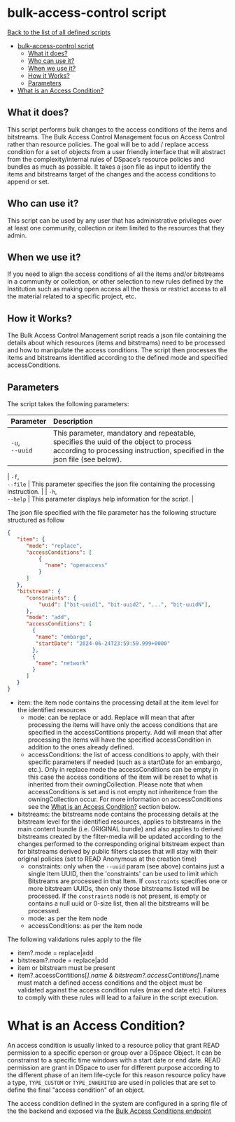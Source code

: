 # bulk-access-control script
[Back to the list of all defined scripts](./index.md)

<!-- TOC -->
* [bulk-access-control script](#bulk-access-control-management-script)
  * [What it does?](#what-it-does)
  * [Who can use it?](#who-can-use-it)
  * [When we use it?](#when-we-use-it)
  * [How it Works?](#how-it-works)
  * [Parameters](#parameters)
* [What is an Access Condition?](#what-is-an-access-condition)
<!-- TOC -->
## What it does?

This script performs bulk changes to the access conditions of the items and bitstreams. 
The Bulk Access Control Management focus on Access Control rather than resource policies. The goal will be to add / replace access condition for a set of objects from a user friendly interface that will abstract from the complexity/internal rules of DSpace’s resource policies and bundles as much as possible.
It takes a json file as input to identify the items and bitstreams target of the changes and the access conditions to append or set.

## Who can use it?

This script can be used by any user that has administrative privileges over at least one community, collection or item limited to the resources that they admin.

## When we use it?

If you need to align the access conditions of all the items and/or bitstreams in a community or collection, or other selection to new rules defined by the Institution such as making open access all the thesis or restrict access to all the material related to a specific project, etc.


## How it Works?

The Bulk Access Control Management script reads a json file containing the details about which resources (items and bitstreams) need to be processed and how to manipulate the access conditions.
The script then processes the items and bitstreams identified according to the defined mode and specified accessConditions.

## Parameters

The script takes the following parameters:

| Parameter                        | Description                                                                                                                                                                            |
|----------------------------------|:---------------------------------------------------------------------------------------------------------------------------------------------------------------------------------------|
| `-u`, <br>`--uuid`               | This parameter, mandatory and repeatable, specifies the uuid of the object to process according to processing instruction, specified in the json file (see below).                                                                                                              |

| `-f`, <br>`--file`                | This parameter specifies the json file containing the processing instruction.                                                                                                              |
| `-h`, <br>`--help`               | This parameter displays help information for the script.                                                                                                                               |

The json file specified with the file parameter has the following structure
 structured as follow
```json
{
   "item": {
      "mode": "replace",
      "accessConditions": [
          {
            "name": "openaccess"
          }
      ]
   },
   "bitstream": {
      "constraints": {
          "uuid": ["bit-uuid1", "bit-uuid2", "...", "bit-uuidN"],
      },
      "mode": "add",
      "accessConditions": [
        {
         "name": "embargo",
         "startDate": "2024-06-24T23:59:59.999+0000"
        },
        {
         "name": "network"         
        }
      ]
   }
}
```
* item: the item node contains the processing detail at the item level for the identified resources
  * mode: can be replace or add. Replace will mean that after processing the items will have only the access conditions that are specified in the accessContitions property. Add will mean that after processing the items will have the specified accessCondition in addition to the ones already defined.
  * accessConditions: the list of access conditions to apply, with their specific parameters if needed (such as a startDate for an embargo, etc.). Only in replace mode the accessConditions can be empty in this case the access conditions of the item will be reset to what is inherited from their owningCollection. Please note that when accessConditions is set and is not empty not inheritence from the owningCollection occur. For more information on accessConditions see the [What is an Access Condition?](#what-is-an-access-condition) section below.
* bitstreams: the bitstreams node contains the processing details at the bitstream level for the identified resources, applies to bitstreams in the main content bundle (i.e. ORIGINAL bundle) and also applies to derived bitstreams created by the filter-media will be updated according to the changes performed to the corresponding original bitstream expect than for bitstreams derived by public filters classes that will stay with their original policies (set to READ Anonymous at the creation time)
  * constraints: only when the `--uuid` param (see above) contains just a single Item UUID, then the 'constraints' can be used to limit which Bitstreams are processed in that Item. If `constraints` specifies one or more bitstream UUIDs, then only those bitstreams listed will be processed. If the `constraint`s node is not present, is empty or contains a null uuid or 0-size list, then all the bitstreams will be processed.
  * mode: as per the item node
  * accessConditions: as per the item node

The following validations rules apply to the file
* item?.mode = replace|add
* bitstream?.mode = replace|add
* item or bitstream must be present
* item?.accessContitions[*].name & bitstream?.accessContitions[*].name must match a defined access conditions and the object must be validated against the access condition rules (max end date etc).
Failures to comply with these rules will lead to a failure in the script execution.

# What is an Access Condition?

An access condition is usually linked to a resource policy that grant READ permission to a specific eperson or group over a DSpace Object. It can be constrainst to a specific time windows with a start date or end date. READ permission are grant in DSpace to user for different purpose according to the different phase of an item life-cycle for this reason resource policy have a type, `TYPE_CUSTOM` or `TYPE_INHERITED` are used in policies that are set to define the final "access condition" of an object.

The access condition defined in the system are configured in a spring file of the the backend and exposed via the [Bulk Access Conditions endpoint](/bulkaccessconditionoptions.md)